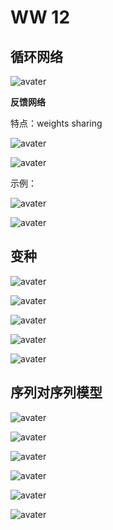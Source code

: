 # WW 12

## 循环网络

![avater](https://qn-st0.yuketang.cn/FiXVprsnEUef4oqmETGLIWEXrOLB)

**反馈网络**

特点：weights sharing

![avater](https://qn-st0.yuketang.cn/FqjCbuFhFgroPcebwVG0i9U8T00s)

![avater](https://qn-st0.yuketang.cn/FhDvRDHHrQ56Z3fte1bMN4O_4sLt)

示例：

![avater](https://qn-st0.yuketang.cn/Fon9JJXS29OZSLkzpOR8NLBxKT7I)

![avater](https://qn-st0.yuketang.cn/FgQma4FqCf7tjauyIMGVPqmKVQTS)

## 变种

![avater](https://qn-st0.yuketang.cn/FjXmWC8QTqz32h99WNDa4HTevFAo)

![avater](https://qn-st0.yuketang.cn/FrAEHBuyKcb7m11S_A0WVlt-A7z0)

![avater](https://qn-st0.yuketang.cn/FqyNF7TEiGaps9SC94W0f3Yf5nkh)

![avater](https://qn-st0.yuketang.cn/FiZLszguGhujE_6FWB4fCjlgquYo)

![avater](https://qn-st0.yuketang.cn/FgvRmNK3dzWECnU9XIUswbpfyuVE)

## 序列对序列模型

![avater](https://qn-st0.yuketang.cn/FinbLD_zZ3G1LrNGKsKOWTOQVab0)

![avater](https://qn-st0.yuketang.cn/FsrE4xMBxt-2anXQlw9vg4ovO0Dm)

![avater](https://qn-st0.yuketang.cn/Fn44QAjw8o_jkdBKbOd1wpBQRsDm)

![avater](https://qn-st0.yuketang.cn/FrLiU1EK2TeEBu-nuFcn9ofpUYUg)

![avater](https://qn-st0.yuketang.cn/FmJUT6HmjPXL44D3qt2_bvOoIWRf)

![avater](https://qn-st0.yuketang.cn/FvgbzsM1VqI2lQwed0EnBSgnCELc)
